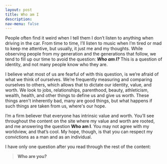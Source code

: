 ```yaml
---
layout: post
title: Who am I
description:
nav-menu: false
---
```


People often find it weird when I tell them I don’t listen to anything when driving in the car. From time to time, I’ll listen to music when I’m tired or mad to keep me attentive, but usually, it just me and my thoughts. While observing people from my generation and the generations that follow, we tend to fill up our time to avoid the question: ***Who am I?*** This is a question of identity, and not many people know who they are.

I believe what most of us are fearful of with this question, is we’re afraid of what we think of ourselves. We’re frequently measuring and comparing ourselves to others, which allows that to dictate our identity, value, and worth. We look to jobs, relationships, parenthood, beauty, athleticism, wealth, health, and other things to define us and give us worth. These things aren't inherently bad, many are good things, but what happens if such things are taken from us, where's our hope.

I’m a firm believer that everyone has intrinsic value and worth. You’ll see throughout the content on the site where my value and worth are rooted, and me answering the question **Who am I**. You may not agree with my worldview, and that’s cool. My hope, though, is that you can respect my convictions as a man and as an individual. 

I have only one question after you read through the rest of the content:


> **Who are you?**